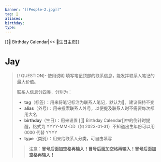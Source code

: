 ```yaml
---
banner: "[[People-2.jpg]]"
tag: 👤
aliases:
birthday:
type:
---
```

[[👥 Birthday Calendar|<< 👥生日主页]]
# Jay

>[! QUESTION]- 使用说明
>填写笔记顶部的联系信息，能发挥联系人笔记的最大价值。
>
>联系人信息分四类，分别为：
>- **tag**（标签）：用来将笔记标注为联系人笔记，默认为👤，建议保持不变
>- **alias**（外号）：用来搜索联系人外号，以便提及联系人时不需要每次都用大名
>- **birthday**（生日）：用来设置 [[👥 Birthday Calendar]]中的倒计时提醒，格式为 YYYY-MM-DD（如 2023-01-31）不知道出生年份可以用 0000 代替 YYYY
>- **type**（类别）：用来给联系人分类，可自由填写
>>注意：**冒号后面加空格再输入！冒号后面加空格再输入！冒号后面加空格再输入！**

